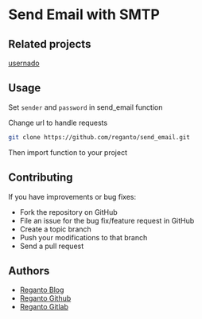 Send  Email with SMTP
==============================

## Related projects
[usernado](https://github.com/reganto/usernado)

## Usage

Set `sender` and `password` in send_email function

Change url to handle requests

```bash
git clone https://github.com/reganto/send_email.git
```

Then import function to your project

## Contributing

If you have improvements or bug fixes:

* Fork the repository on GitHub
* File an issue for the bug fix/feature request in GitHub
* Create a topic branch
* Push your modifications to that branch
* Send a pull request

## Authors

* [Reganto Blog](http://reganto.blog.ir)
* [Reganto Github](https://github.com/reganto)
* [Reganto Gitlab](https://gitlab.com/reganto)